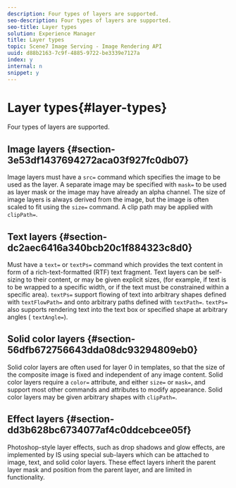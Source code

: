 ```yaml
---
description: Four types of layers are supported.
seo-description: Four types of layers are supported.
seo-title: Layer types
solution: Experience Manager
title: Layer types
topic: Scene7 Image Serving - Image Rendering API
uuid: d88b2163-7c9f-4885-9722-be3339e7127a
index: y
internal: n
snippet: y
---
```


# Layer types{#layer-types}

Four types of layers are supported.

## Image layers {#section-3e53df1437694272aca03f927fc0db07}

Image layers must have a `src=` command which specifies the image to be used as the layer. A separate image may be specified with `mask=` to be used as layer mask or the image may have already an alpha channel. The size of image layers is always derived from the image, but the image is often scaled to fit using the `size=` command. A clip path may be applied with `clipPath=`.

## Text layers {#section-dc2aec6416a340bcb20c1f884323c8d0}

Must have a `text=` or `textPs=` command which provides the text content in form of a rich-text-formatted (RTF) text fragment. Text layers can be self-sizing to their content, or may be given explicit sizes, (for example, if text is to be wrapped to a specific width, or if the text must be constrained within a specific area). `textPs=` support flowing of text into arbitrary shapes defined with `textFlowPath=` and onto arbitrary paths defined with `textPath=`. `textPs=` also supports rendering text into the text box or specified shape at arbitrary angles ( `textAngle=`).

## Solid color layers {#section-56dfb672756643dda08dc93294809eb0}

Solid color layers are often used for layer 0 in templates, so that the size of the composite image is fixed and independent of any image content. Solid color layers require a `color=` attribute, and either `size=` or `mask=`, and support most other commands and attributes to modify appearance. Solid color layers may be given arbitrary shapes with `clipPath=`.

## Effect layers {#section-dd3b628bc6734077af4c0ddcebcee05f}

Photoshop-style layer effects, such as drop shadows and glow effects, are implemented by IS using special sub-layers which can be attached to image, text, and solid color layers. These effect layers inherit the parent layer mask and position from the parent layer, and are limited in functionality. 
